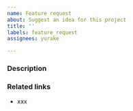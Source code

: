 ```yaml
---
name: Feature request
about: Suggest an idea for this project
title: ''
labels: feature_request
assignees: yurake

---
```


### Description


### Related links
* xxx
